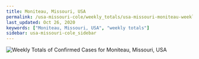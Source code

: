 ```yaml
---
title: Moniteau, Missouri, USA
permalink: /usa-missouri-cole/weekly_totals/usa-missouri-moniteau-weekly_totals.html
last_updated: Oct 26, 2020
keywords: ["Moniteau, Missouri, USA", "weekly totals"]
sidebar: usa-missouri-cole_sidebar
---
```


![Weekly Totals of Confirmed Cases for Moniteau, Missouri, USA](/covid_tracker/images/graphs/usa-missouri-moniteau-weekly_totals_graph.png)

